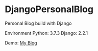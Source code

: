 # DjangoPersonalBlog
Personal Blog build with Django

Environment
Python: 3.7.3 
Django: 2.2.1

Demo: [My Blog](http://django-env.bd3updamq9.us-west-2.elasticbeanstalk.com/blog/index "click")
